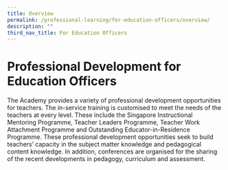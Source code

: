 ```yaml
---
title: Overview
permalink: /professional-learning/for-education-officers/overview/
description: ""
third_nav_title: For Education Officers
---
```


# Professional Development for Education Officers

The Academy provides a variety of professional development opportunities for teachers. The in-service training is customised to meet the needs of the teachers at every level. These include the Singapore Instructional Mentoring Programme, Teacher Leaders Programme, Teacher Work Attachment Programme and Outstanding Educator-in-Residence Programme. These professional development opportunities seek to build teachers’ capacity in the subject matter knowledge and pedagogical content knowledge. In addition, conferences are organised for the sharing of the recent developments in pedagogy, curriculum and assessment.